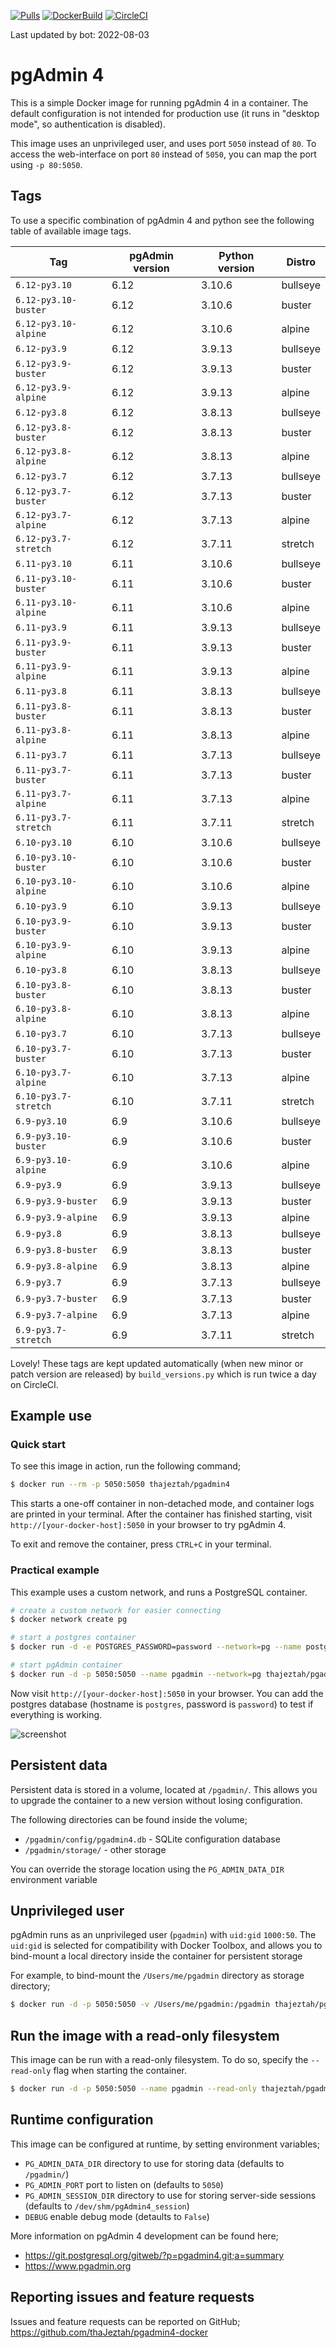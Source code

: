 [![Pulls](https://img.shields.io/docker/pulls/chinaboeller/pgadmin4.svg?style=flat-square&logo=docker)](https://hub.docker.com/r/chinaboeller/pgadmin4/)
[![DockerBuild](https://img.shields.io/docker/cloud/build/chinaboeller/pgadmin4.svg?style=flat-square&logo=docker)](https://hub.docker.com/r/chinaboeller/pgadmin4/)
[![CircleCI](https://img.shields.io/circleci/project/github/FlorianASchroeder/pgadmin4-docker.svg?style=flat-square&logo=circleci)](https://circleci.com/gh/FlorianASchroeder/pgadmin4-docker)

Last updated by bot: 2022-08-03

# pgAdmin 4

This is a simple Docker image for running pgAdmin 4 in a container. The default
configuration is not intended for production use (it runs in "desktop mode",
so authentication is disabled).

This image uses an unprivileged user, and uses port `5050` instead of `80`.
To access the web-interface on port `80` instead of `5050`, you can map the
port using `-p 80:5050`.

## Tags
To use a specific combination of pgAdmin 4 and python see the following table of available image tags.

Tag | pgAdmin version | Python version | Distro
--- | --- | --- | ---
`6.12-py3.10` | 6.12 | 3.10.6 | bullseye
`6.12-py3.10-buster` | 6.12 | 3.10.6 | buster
`6.12-py3.10-alpine` | 6.12 | 3.10.6 | alpine
`6.12-py3.9` | 6.12 | 3.9.13 | bullseye
`6.12-py3.9-buster` | 6.12 | 3.9.13 | buster
`6.12-py3.9-alpine` | 6.12 | 3.9.13 | alpine
`6.12-py3.8` | 6.12 | 3.8.13 | bullseye
`6.12-py3.8-buster` | 6.12 | 3.8.13 | buster
`6.12-py3.8-alpine` | 6.12 | 3.8.13 | alpine
`6.12-py3.7` | 6.12 | 3.7.13 | bullseye
`6.12-py3.7-buster` | 6.12 | 3.7.13 | buster
`6.12-py3.7-alpine` | 6.12 | 3.7.13 | alpine
`6.12-py3.7-stretch` | 6.12 | 3.7.11 | stretch
`6.11-py3.10` | 6.11 | 3.10.6 | bullseye
`6.11-py3.10-buster` | 6.11 | 3.10.6 | buster
`6.11-py3.10-alpine` | 6.11 | 3.10.6 | alpine
`6.11-py3.9` | 6.11 | 3.9.13 | bullseye
`6.11-py3.9-buster` | 6.11 | 3.9.13 | buster
`6.11-py3.9-alpine` | 6.11 | 3.9.13 | alpine
`6.11-py3.8` | 6.11 | 3.8.13 | bullseye
`6.11-py3.8-buster` | 6.11 | 3.8.13 | buster
`6.11-py3.8-alpine` | 6.11 | 3.8.13 | alpine
`6.11-py3.7` | 6.11 | 3.7.13 | bullseye
`6.11-py3.7-buster` | 6.11 | 3.7.13 | buster
`6.11-py3.7-alpine` | 6.11 | 3.7.13 | alpine
`6.11-py3.7-stretch` | 6.11 | 3.7.11 | stretch
`6.10-py3.10` | 6.10 | 3.10.6 | bullseye
`6.10-py3.10-buster` | 6.10 | 3.10.6 | buster
`6.10-py3.10-alpine` | 6.10 | 3.10.6 | alpine
`6.10-py3.9` | 6.10 | 3.9.13 | bullseye
`6.10-py3.9-buster` | 6.10 | 3.9.13 | buster
`6.10-py3.9-alpine` | 6.10 | 3.9.13 | alpine
`6.10-py3.8` | 6.10 | 3.8.13 | bullseye
`6.10-py3.8-buster` | 6.10 | 3.8.13 | buster
`6.10-py3.8-alpine` | 6.10 | 3.8.13 | alpine
`6.10-py3.7` | 6.10 | 3.7.13 | bullseye
`6.10-py3.7-buster` | 6.10 | 3.7.13 | buster
`6.10-py3.7-alpine` | 6.10 | 3.7.13 | alpine
`6.10-py3.7-stretch` | 6.10 | 3.7.11 | stretch
`6.9-py3.10` | 6.9 | 3.10.6 | bullseye
`6.9-py3.10-buster` | 6.9 | 3.10.6 | buster
`6.9-py3.10-alpine` | 6.9 | 3.10.6 | alpine
`6.9-py3.9` | 6.9 | 3.9.13 | bullseye
`6.9-py3.9-buster` | 6.9 | 3.9.13 | buster
`6.9-py3.9-alpine` | 6.9 | 3.9.13 | alpine
`6.9-py3.8` | 6.9 | 3.8.13 | bullseye
`6.9-py3.8-buster` | 6.9 | 3.8.13 | buster
`6.9-py3.8-alpine` | 6.9 | 3.8.13 | alpine
`6.9-py3.7` | 6.9 | 3.7.13 | bullseye
`6.9-py3.7-buster` | 6.9 | 3.7.13 | buster
`6.9-py3.7-alpine` | 6.9 | 3.7.13 | alpine
`6.9-py3.7-stretch` | 6.9 | 3.7.11 | stretch

Lovely! These tags are kept updated automatically (when new minor or patch version are released) by `build_versions.py` which is run twice a day on CircleCI.

## Example use

### Quick start

To see this image in action, run the following command;

```bash
$ docker run --rm -p 5050:5050 thajeztah/pgadmin4
```

This starts a one-off container in non-detached mode, and container logs are
printed in your terminal. After the container has finished starting, visit
`http://[your-docker-host]:5050` in your browser to try pgAdmin 4.

To exit and remove the container, press `CTRL+C` in your terminal.


### Practical example

This example uses a custom network, and runs a PostgreSQL container.

```bash
# create a custom network for easier connecting
$ docker network create pg

# start a postgres container
$ docker run -d -e POSTGRES_PASSWORD=password --network=pg --name postgres postgres:9-alpine

# start pgAdmin container
$ docker run -d -p 5050:5050 --name pgadmin --network=pg thajeztah/pgadmin4
```

Now visit `http://[your-docker-host]:5050` in your browser. You can add the
postgres database (hostname is `postgres`, password is `password`) to test
if everything is working.

![screenshot](https://raw.githubusercontent.com/thaJeztah/pgadmin4-docker/master/pgadmin-screenshot.png)

## Persistent data

Persistent data is stored in a volume, located at `/pgadmin/`. This allows
you to upgrade the container to a new version without losing configuration.

The following directories can be found inside the volume;

- `/pgadmin/config/pgadmin4.db` - SQLite configuration database
- `/pgadmin/storage/` - other storage

You can override the storage location using the `PG_ADMIN_DATA_DIR`
environment variable

## Unprivileged user

pgAdmin runs as an unprivileged user (`pgadmin`) with `uid:gid` `1000:50`.
The `uid:gid` is selected for compatibility with Docker Toolbox, and allows
you to bind-mount a local directory inside the container for persistent
storage

For example, to bind-mount the `/Users/me/pgadmin` directory as storage directory;

```bash
$ docker run -d -p 5050:5050 -v /Users/me/pgadmin:/pgadmin thajeztah/pgadmin4
```

## Run the image with a read-only filesystem

This image can be run with a read-only filesystem. To do so, specify the
`--read-only` flag when starting the container.

```bash
$ docker run -d -p 5050:5050 --name pgadmin --read-only thajeztah/pgadmin4
```

## Runtime configuration

This image can be configured at runtime, by setting environment variables;

- `PG_ADMIN_DATA_DIR` directory to use for storing data (defaults to `/pgadmin/`)
- `PG_ADMIN_PORT` port to listen on (defaults to `5050`)
- `PG_ADMIN_SESSION_DIR` directory to use for storing server-side sessions (defaults to `/dev/shm/pgAdmin4_session`)
- `DEBUG` enable debug mode (detaults to `False`)

More information on pgAdmin 4 development can be found here;

- https://git.postgresql.org/gitweb/?p=pgadmin4.git;a=summary
- https://www.pgadmin.org

## Reporting issues and feature requests

Issues and feature requests can be reported on GitHub;
https://github.com/thaJeztah/pgadmin4-docker

